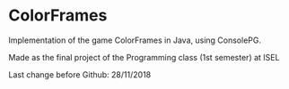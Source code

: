 # ColorFrames
 Implementation of the game ColorFrames in Java, using ConsolePG.
 
 Made as the final project of the Programming class (1st semester) at ISEL 

Last change before Github: 28/11/2018
